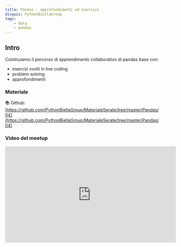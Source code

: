 ```yaml
---
title: Pandas - approfondimenti ed esercizi
disquis: PythonBiellaGroup
tags:
    - data
    - pandas
---
```


## Intro

Continuiamo il percorso di apprendimento collaborativo di pandas base con:

* esercizi svolti in live coding
* problem solving
* approfondimenti

### Materiale

📚 Github:
[https://github.com/PythonBiellaGroup/MaterialeSerate/tree/master/Pandas/04](https://github.com/PythonBiellaGroup/MaterialeSerate/tree/master/Pandas/04)

### Video del meetup

<iframe width="560" height="315" src="https://www.youtube.com/embed/Jy0gCH14Vqw?si=Jbiiy8rkpCHkeus3" title="YouTube video player" frameborder="0" allow="accelerometer; autoplay; clipboard-write; encrypted-media; gyroscope; picture-in-picture; web-share" allowfullscreen></iframe>